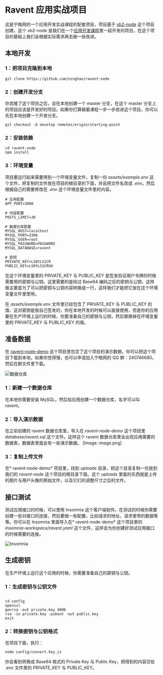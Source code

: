 # Ravent 应用实战项目

这是宁皓网的一个应用开发实战课程的配套项目，项目基于 [xb2-node](https://github.com/ninghao/xb2-node) 这个项目创建。这个 xb2-node 是我们在一个[应用开发课程](https://ninghao.net/package/xb2-node)里一起开发的项目，在这个项目的基础上我们会根据实际需求再去做一些改进。

## 本地开发

### **1：把项目克隆到本地**

```
git clone https://github.com/ninghao/ravent-node
```

### **2：创建开发分支**

你克隆了这个项目之后，会在本地创建一个 master 分支，在这个 master 分支上的项目应该是开发好的项目。如果你打算跟着课程一步一步改进这个项目，你可以先在本地创建一个开发分支。

```
git checkout -b develop remotes/origin/starting-point
```

### **2：安装依赖**

```
cd ravent-node
npm install
```

### **3：环境变量**

项目要运行起来需要用到一个环境变量文件，复制一份 _assets/example.env_ 这个文件，把复制的文件放在项目的根目录的下面，并且把文件名改成 _.env_。然后根据自己的需要修改在 _.env_ 这个环境变量文件里的内容。

```
# 应用配置
APP_PORT=3000

# 内容配置
POSTS_LIMIT=30

# 数据仓库配置
MYSQL_HOST=localhost
MYSQL_PORT=3306
MYSQL_USER=root
MYSQL_PASSWORD=PASSWORD
MYSQL_DATABASE=ravent

# 密钥
PRIVATE_KEY=LS0tLS1CR
PUBLIC_KEY=LS0tLS1CRUd
```

在这个环境变量里的 PRIVATE_KEY 与 PUBLIC_KEY 是签发验证用户令牌的时候需要用的密钥与公钥。这里需要的是经过 Base64 编码之后的密钥与公钥，这样做主要是为了可以把密钥与公钥内容转换成一行，这样我们才能把它放在这个环境变量文件里使用。

在 _assets/example.env_ 文件里已经包含了 PRIVATE_KEY 与 PUBLIC_KEY 的值，这对密钥是我自己签发的，你在本地开发的时候可以直接使用，但是你的应用要在生产环境上运行的时候，你要准备自己的密钥与公钥，然后替换掉在环境变量里的 PRIVATE_KEY 与 PUBLIC_KEY 的值。

## 准备数据

在 [ravent-node-demo](https://github.com/ninghao/ravent-node-demo) 这个项目里包含了这个项目的演示数据，你可以把这个项目下载到本地，如果你觉得慢，也可以申请加入宁皓网的 QQ 群：240746680，然后在群文件里下载。

![数据仓库](https://raw.githubusercontent.com/ninghao/ravent-node/master/assets/images/Snip20200714_3.png)

### 1：新建一个数据仓库

在本地你需要安装 MySQL，然后给应用创建一个数据仓库，名字可以叫 _ravent_。

### 2：导入演示数据

在之前创建的 ravent 数据仓库里，导入在 _ravent-node-demo_ 这个项目里 _database/ravent.sql_ 这个文件。这样这个 ravent 数据仓库里会出现应用需要的数据表，数据表里面会有一些演示数据。
[Image: image.png]

### 3：复制上传文件

在* ravent-node-demo* 项目里，找到 _uploads_ 目录，把这个目录复制一份放到我们的 _ravent-node_ 这个项目的根目录下面。这个 _uploads_ 里面的东西就是上传的图片与用户头像的原始文件，以及它们的调整尺寸之后的文件。

## 接口测试

测试应用接口的时候，可以使用 Insomnia 这个客户端软件。在测试的时候你需要创建一些对接口的连接，然后要做一些配置，比如请求的地址，请求里带的数据等等。你可以在 Insomnia 里面导入在* ravent-node-demo* 这个项目里的 _insomnia-workspace/ravent.yaml_ 这个文件，这样会为你创建好测试应用接口的时候需要的连接。

![Insomnia](https://raw.githubusercontent.com/ninghao/ravent-node/master/assets/images/Snip20200714_5.png)

## 生成密钥

在生产环境上运行这个应用的时候，你需要准备自己的密钥与公钥。

### 1：生成密钥与公钥文件

```

cd config
openssl
genrsa -out private.key 4096
rsa -in private.key -pubout -out public.key
exit

```

### 2：转换密钥与公钥格式

在项目下面，执行：

```
node config/convert.key.js
```

你会看到转换成 Base64 格式的 Private Key 与 Public Key，把得到的内容交给 .env 文件里的 PRIVATE_KEY 与 PUBLIC_KEY。
